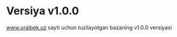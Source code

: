 # Versiya v1.0.0
<a href="https://uralbek.netlify.app/">www.uralbek.uz</a> sayti uchun tuzilayotgan bazaning v1.0.0  versiyasi
